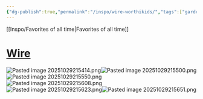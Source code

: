 ```yaml
---
{"dg-publish":true,"permalink":"/inspo/wire-worthikids/","tags":["gardenEntry"]}
---
```


[[Inspo/Favorites of all time\|Favorites of all time]]
# [Wire](https://www.youtube.com/watch?v=kGj_HkKhhSE)

![Pasted image 20251029215414.png](/img/user/Untitled/Pasted%20image%2020251029215414.png)![Pasted image 20251029215500.png](/img/user/Untitled/Pasted%20image%2020251029215500.png)![Pasted image 20251029215550.png](/img/user/Untitled/Pasted%20image%2020251029215550.png)![Pasted image 20251029215608.png](/img/user/Untitled/Pasted%20image%2020251029215608.png)![Pasted image 20251029215623.png](/img/user/Untitled/Pasted%20image%2020251029215623.png)![Pasted image 20251029215651.png](/img/user/Untitled/Pasted%20image%2020251029215651.png)